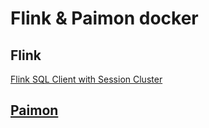# Flink & Paimon docker


## Flink
[Flink SQL Client with Session Cluster](https://nightlies.apache.org/flink/flink-docs-release-2.0/docs/deployment/resource-providers/standalone/docker/#flink-sql-client-with-session-cluster)



## [Paimon](https://paimon.apache.org/docs/master/flink/quick-start/)
